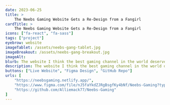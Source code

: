 ```yaml
---
date: 2023-06-25
title: >
    The Neebs Gaming Website Gets a Re-Design from a Fangirl
cardTitle: >
    The Neebs Gaming Website Gets a Re-Design from a Fangirl
icons: ["fa-react", "fa-sass"]
tags: ["project"]
eyebrow: website
imageTablet: /assets/neebs-gang-tablet.jpg
imageBreakout: /assets/neebs-gang-breakout.jpg
imageAlt:
blurb: The website I think the best gaming channel in the world deserves. This redesign focuses on creator content, community, and merch.
description: The website I think the best gaming channel in the world deserves. With almost 3 million subscribers, Neebs Gaming is well on their way to producing some of the most watched gaming content on YouTube. My goal in this redesign was to showcase their content, create dedicated pages for news, live events and merchandise, and build a space for fans like me to geek out. Check out the Figma design files to see the before and after shots.
buttons: ["Live Website", "Figma Design", "GitHub Repo"]
urls: [
    "https://neebsgaming.netlify.app/",
    "https://www.figma.com/file/nJ5faYkdZJRgBsgfKy4bNf/Neebs-Gaming?type=design&t=E47uayHXbvHFt2qh-0",
    "https://github.com/Alliemack77/Neebs-Gaming"
]
---
```


